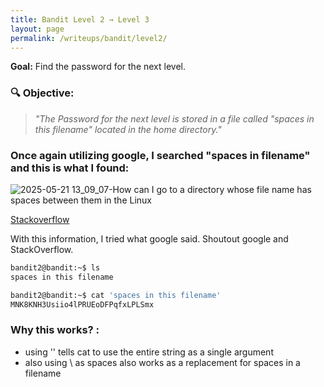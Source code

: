 ```yaml
---
title: Bandit Level 2 → Level 3
layout: page
permalink: /writeups/bandit/level2/
---
```

**Goal:** Find the password for the next level.

### 🔍 Objective:
> *"The Password for the next level is stored in a file called "spaces in this filename" located in the home directory."*

### Once again utilizing google, I searched "spaces in filename" and this is what I found: 
![2025-05-21 13_09_07-How can I go to a directory whose file name has spaces between them in the Linux](https://github.com/user-attachments/assets/f11a154c-0a8e-4ca7-b2d3-8068f3626dbf)

[Stackoverflow](https://stackoverflow.com/questions/23019471/how-can-i-go-to-a-directory-whose-file-name-has-spaces-between-them-in-the-linux)

With this information, I tried what google said. Shoutout google and StackOverflow. 
```bash
bandit2@bandit:~$ ls
spaces in this filename

bandit2@bandit:~$ cat 'spaces in this filename'
MNK8KNH3Usiio4lPRUEoDFPqfxLPLSmx
```
### Why this works? : 
- using '' tells cat to use the entire string as a single argument
- also using \ as spaces also works as a replacement for spaces in a filename 





